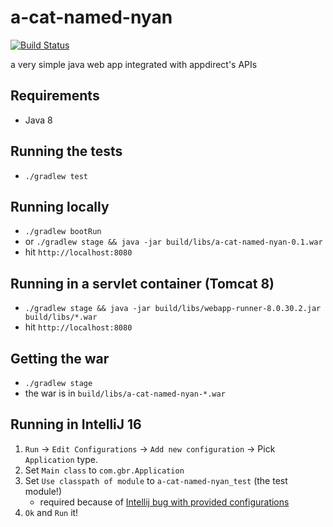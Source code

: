 # a-cat-named-nyan
[![Build Status](https://travis-ci.org/anothergbr/a-cat-named-nyan.svg?branch=master)](https://travis-ci.org/anothergbr/a-cat-named-nyan)

a very simple java web app integrated with appdirect's APIs

## Requirements
* Java 8

## Running the tests
* `./gradlew test`

## Running locally
* `./gradlew bootRun`
* or `./gradlew stage && java -jar build/libs/a-cat-named-nyan-0.1.war`
* hit `http://localhost:8080`

## Running in a servlet container (Tomcat 8)
* `./gradlew stage && java -jar build/libs/webapp-runner-8.0.30.2.jar build/libs/*.war`
* hit `http://localhost:8080`

## Getting the war
* `./gradlew stage`
* the war is in `build/libs/a-cat-named-nyan-*.war`

## Running in IntelliJ 16
1. `Run` -> `Edit Configurations` -> `Add new configuration` -> Pick `Application` type.
2. Set `Main class` to `com.gbr.Application`
3. Set `Use classpath of module` to `a-cat-named-nyan_test` (the test module!)
    * required because of [Intellij bug with provided configurations](https://youtrack.jetbrains.com/issue/IDEA-107048)
4. `Ok` and `Run` it!
